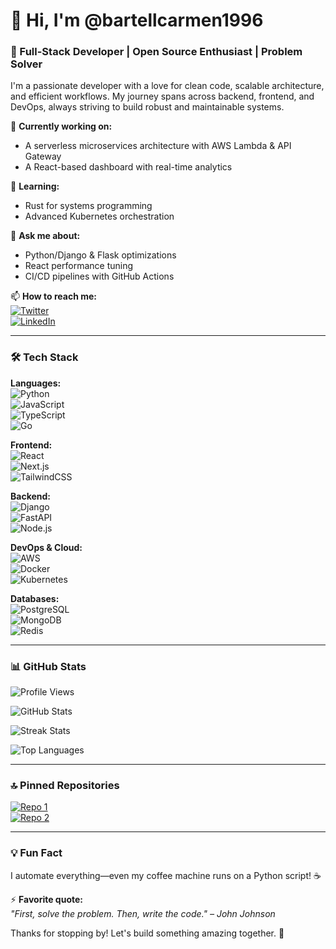 # 👋 Hi, I'm @bartellcarmen1996  

### 🚀 Full-Stack Developer | Open Source Enthusiast | Problem Solver  

I'm a passionate developer with a love for clean code, scalable architecture, and efficient workflows. My journey spans across backend, frontend, and DevOps, always striving to build robust and maintainable systems.  

🔭 **Currently working on:**  
- A serverless microservices architecture with AWS Lambda & API Gateway  
- A React-based dashboard with real-time analytics  

🌱 **Learning:**  
- Rust for systems programming  
- Advanced Kubernetes orchestration  

💬 **Ask me about:**  
- Python/Django & Flask optimizations  
- React performance tuning  
- CI/CD pipelines with GitHub Actions  

📫 **How to reach me:**  
[![Twitter](https://img.shields.io/badge/Twitter-1DA1F2?style=for-the-badge&logo=twitter&logoColor=white)](https://twitter.com/bartellcarmen)  
[![LinkedIn](https://img.shields.io/badge/LinkedIn-0077B5?style=for-the-badge&logo=linkedin&logoColor=white)](https://linkedin.com/in/bartellcarmen)  

---

### 🛠 Tech Stack  

**Languages:**  
![Python](https://img.shields.io/badge/Python-3776AB?style=for-the-badge&logo=python&logoColor=white)  
![JavaScript](https://img.shields.io/badge/JavaScript-F7DF1E?style=for-the-badge&logo=javascript&logoColor=black)  
![TypeScript](https://img.shields.io/badge/TypeScript-007ACC?style=for-the-badge&logo=typescript&logoColor=white)  
![Go](https://img.shields.io/badge/Go-00ADD8?style=for-the-badge&logo=go&logoColor=white)  

**Frontend:**  
![React](https://img.shields.io/badge/React-20232A?style=for-the-badge&logo=react&logoColor=61DAFB)  
![Next.js](https://img.shields.io/badge/Next.js-000000?style=for-the-badge&logo=next.js&logoColor=white)  
![TailwindCSS](https://img.shields.io/badge/Tailwind_CSS-38B2AC?style=for-the-badge&logo=tailwind-css&logoColor=white)  

**Backend:**  
![Django](https://img.shields.io/badge/Django-092E20?style=for-the-badge&logo=django&logoColor=white)  
![FastAPI](https://img.shields.io/badge/FastAPI-009688?style=for-the-badge&logo=fastapi&logoColor=white)  
![Node.js](https://img.shields.io/badge/Node.js-339933?style=for-the-badge&logo=node.js&logoColor=white)  

**DevOps & Cloud:**  
![AWS](https://img.shields.io/badge/AWS-232F3E?style=for-the-badge&logo=amazon-aws&logoColor=white)  
![Docker](https://img.shields.io/badge/Docker-2496ED?style=for-the-badge&logo=docker&logoColor=white)  
![Kubernetes](https://img.shields.io/badge/Kubernetes-326CE5?style=for-the-badge&logo=kubernetes&logoColor=white)  

**Databases:**  
![PostgreSQL](https://img.shields.io/badge/PostgreSQL-316192?style=for-the-badge&logo=postgresql&logoColor=white)  
![MongoDB](https://img.shields.io/badge/MongoDB-47A248?style=for-the-badge&logo=mongodb&logoColor=white)  
![Redis](https://img.shields.io/badge/Redis-DC382D?style=for-the-badge&logo=redis&logoColor=white)  

---

### 📊 GitHub Stats  

![Profile Views](https://komarev.com/ghpvc/?username=bartellcarmen1996&color=blue&style=flat-square)  

![GitHub Stats](https://github-readme-stats.vercel.app/api?username=bartellcarmen1996&show_icons=true&theme=radical)  

![Streak Stats](https://github-readme-streak-stats.herokuapp.com/?user=bartellcarmen1996&theme=radical)  

![Top Languages](https://github-readme-stats.vercel.app/api/top-langs/?username=bartellcarmen1996&layout=compact&theme=radical)  

---

### 🔝 Pinned Repositories  

[![Repo 1](https://github-readme-stats.vercel.app/api/pin/?username=bartellcarmen1996&repo=serverless-auth&theme=radical)](https://github.com/bartellcarmen1996/serverless-auth)  
[![Repo 2](https://github-readme-stats.vercel.app/api/pin/?username=bartellcarmen1996&repo=react-dashboard&theme=radical)](https://github.com/bartellcarmen1996/react-dashboard)  

---

### 💡 Fun Fact  
I automate everything—even my coffee machine runs on a Python script! ☕  

⚡ **Favorite quote:**  
*"First, solve the problem. Then, write the code." – John Johnson*  

Thanks for stopping by! Let's build something amazing together. 🚀
